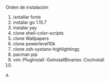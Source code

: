 Orden de instalación

1. isntallar fonts
2. instalar go 1.15.7
3. instalar yay
4. clone shell-color-scripts
5. clone Wallpapers
6. clone powerlevel10k
7. clone zsh-systanx-highlightingç
8. pacman pip
9. vim :PlugInstall :GoInstallBinaries :CocInstall
10. 
a. 

